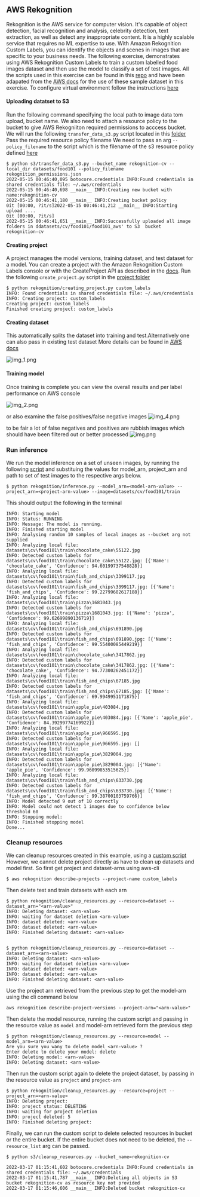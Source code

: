 ## AWS Rekognition

Rekognition is the AWS service for computer vision. It's capable of object detection, facial recognition and analysis, celebrity detection, text extraction, as well as detect any inappropriate 
content. It is a highly scalable service that requires no ML expertise to use. With Amazon Rekognition Custom Labels, you can identify the objects and scenes in images that are specific to 
your business needs. The following exercise, demonstrates using AWS Rekognition Custom Labels to train a custom labelled food images dataset  and then use the model to classify a set of test images.
All the scripts used in this exercise can be found in this [repo](https://github.com/ryankarlos/AWS-ML-services/projects/rekognition) and have been adapated from the [AWS docs](https://docs.aws.amazon.com/rekognition/latest/customlabels-dg/what-is.html)
for the use of these sample dataset in this exercise. To configure virtual environment follow the instructions [here](https://ryankarlos.github.io/AWS-ML-services/#environment-and-dependencies)

#### Uploading datatset to S3

Run the following command specifying the local path to image data tom upload, bucket name.
We also need to attach a resource policy to the bucket to give AWS Rekogniiton required
permissions to acccess bucket. We will run the following `transfer_data_s3.py` script located in this [folder](https://github.com/ryankarlos/AWS-ML-services/tree/master/s3) Pass the required resource policy filename 
We need to pass an arg `--policy_filename` to the script which is the filename of the s3 resource policy defined [here](https://github.com/ryankarlos/AWS-ML-services/blob/master/s3/resource_policies/rekognition_permissions.json)

```
$ python s3/transfer_data_s3.py --bucket_name rekognition-cv --local_dir datasets/food101 --policy_filename rekognition_permissions.json   
2022-05-15 00:46:40,095 botocore.credentials INFO:Found credentials in shared credentials file: ~/.aws/credentials
2022-05-15 00:46:40,698 __main__ INFO:Creating new bucket with name:rekognition-cv
2022-05-15 00:46:41,180 __main__ INFO:Creating bucket policy
0it [00:00, ?it/s]2022-05-15 00:46:41,212 __main__ INFO:Starting upload ....
0it [00:00, ?it/s]
2022-05-15 00:46:41,651 __main__ INFO:Successfully uploaded all image folders in ddatasets/cv/food101/food101_aws' to S3  bucket rekognition-cv
```

#### Creating project

A project manages the model versions, training dataset, and test dataset for a model. You can create a project with the Amazon Rekognition Custom Labels 
console or with the CreateProject API as described in the [docs](https://docs.aws.amazon.com/rekognition/latest/customlabels-dg/mp-create-project.html).
Run the following `create_project.py` script in the [project folder](https://github.com/ryankarlos/AWS-ML-services/projects/rekognition) 

```
$ python rekognition/creating_project.py custom_labels
INFO: Found credentials in shared credentials file: ~/.aws/credentials
INFO: Creating project: custom_labels
Creating project: custom_labels
Finished creating project: custom_labels
```

#### Creating dataset

This automatically splits the dataset into training and test.Alternatively one can also pass in existing test dataset
More details can be found in [AWS docs](https://docs.aws.amazon.com/rekognition/latest/customlabels-dg/md-create-dataset-existing-dataset-sdk.html
)

![img_1.png](../../screenshots/rekognition/food101/img_1.png)


#### Training model


Once training is complete you can view the overall results and per label performance on AWS console

![img_2.png](../../screenshots/rekognition/food101/img_2.png)

or also examine the  false positives/false negative images 
![img_4.png](../../screenshots/rekognition/food101/img_4.png)

to be fair a lot of false negatives and positives are rubbish images which should have been filtered out or better processed 
![img.png](../../screenshots/rekognition/img.png)

### Run inference

We run the model inference on a set of unseen images, by running the following [script](https://github.com/ryankarlos/AWS-ML-services/blob/master/projects/rekognition/inference.py)
and substituing the values for model_arn, project_arn and path to set of test images to the respective args below.

```Shell
$ python rekognition/inference.py --model_arn=<model-arn-value> --project_arn=<project-arn-value> --image=datasets/cv/food101/train
```

This should output the following in the terminal

```
INFO: Starting model
INFO: Status: RUNNING
INFO: Message: The model is running.
INFO: Finished starting model
INFO: Analysing random 10 samples of local images as --bucket arg not supplied
INFO: Analyzing local file: datasets\cv\food101\train\chocolate_cake\55122.jpg
INFO: Detected custom labels for datasets\cv\food101\train\chocolate_cake\55122.jpg: [{'Name': 'chocolate_cake', 'Confidence': 94.60199737548828}]
INFO: Analyzing local file: datasets\cv\food101\train\fish_and_chips\3399117.jpg
INFO: Detected custom labels for datasets\cv\food101\train\fish_and_chips\3399117.jpg: [{'Name': 'fish_and_chips', 'Confidence': 99.22799682617188}]
INFO: Analyzing local file: datasets\cv\food101\train\pizza\1681043.jpg
INFO: Detected custom labels for datasets\cv\food101\train\pizza\1681043.jpg: [{'Name': 'pizza', 'Confidence': 99.62699890136719}]
INFO: Analyzing local file: datasets\cv\food101\train\fish_and_chips\691890.jpg
INFO: Detected custom labels for datasets\cv\food101\train\fish_and_chips\691890.jpg: [{'Name': 'fish_and_chips', 'Confidence': 99.55400085449219}]
INFO: Analyzing local file: datasets\cv\food101\train\chocolate_cake\3417862.jpg
INFO: Detected custom labels for datasets\cv\food101\train\chocolate_cake\3417862.jpg: [{'Name': 'chocolate_cake', 'Confidence': 94.77300262451172}]
INFO: Analyzing local file: datasets\cv\food101\train\fish_and_chips\67185.jpg
INFO: Detected custom labels for datasets\cv\food101\train\fish_and_chips\67185.jpg: [{'Name': 'fish_and_chips', 'Confidence': 69.9949951171875}]
INFO: Analyzing local file: datasets\cv\food101\train\apple_pie\403084.jpg
INFO: Detected custom labels for datasets\cv\food101\train\apple_pie\403084.jpg: [{'Name': 'apple_pie', 'Confidence': 84.39299774169922}]
INFO: Analyzing local file: datasets\cv\food101\train\apple_pie\966595.jpg
INFO: Detected custom labels for datasets\cv\food101\train\apple_pie\966595.jpg: []
INFO: Analyzing local file: datasets\cv\food101\train\apple_pie\3829004.jpg
INFO: Detected custom labels for datasets\cv\food101\train\apple_pie\3829004.jpg: [{'Name': 'apple_pie', 'Confidence': 99.96099853515625}]
INFO: Analyzing local file: datasets\cv\food101\train\fish_and_chips\633730.jpg
INFO: Detected custom labels for datasets\cv\food101\train\fish_and_chips\633730.jpg: [{'Name': 'fish_and_chips', 'Confidence': 99.38700103759766}]
INFO: Model detected 9 out of 10 correctly
INFO: Model could not detect 1 images due to confidence below threshold 60
INFO: Stopping model:
INFO: Finished stopping model
Done...
```


### Cleanup resources

We can cleanup resources created in this example, using a [custom script](https://github.com/ryankarlos/AWS-ML-services/blob/master/projects/rekognition/cleanup_resources.py)
However, we cannot delete project directly as have to clean up datasets and model first.
So first get project and dataset-arns using aws-cli

```
$ aws rekognition describe-projects --project-name custom_labels
```

Then delete test and train datasets with each arn

```
$ python rekognition/cleanup_resources.py --resource=dataset --dataset_arn="<arn-value>"
INFO: Deleting dataset: <arn-value>
INFO: waiting for dataset deletion <arn-value>
INFO: dataset deleted: <arn-value>
INFO: dataset deleted: <arn-value>
INFO: Finished deleting dataset: <arn-value>


$ python rekognition/cleanup_resources.py --resource=dataset --dataset_arn=<arn-value>
INFO: Deleting dataset: <arn-value>
INFO: waiting for dataset deletion <arn-value>
INFO: dataset deleted: <arn-value>
INFO: dataset deleted: <arn-value>
INFO: Finished deleting dataset: <arn-value>

```

Use the project arn retrieved from the previous step to get the model-arn using the cli command below

```
aws rekognition describe-project-versions --project-arn="<arn-value>"
```

Then delete the model resource, running the custom script and passing in the resource value as `model`
and model-arn retrieved form the previous step
```
$ python rekognition/cleanup_resources.py --resource=model --model_arn=<arn-value>
Are you sure you wany to delete model <arn-value> ?
Enter delete to delete your model: delete
INFO: Deleting model: <arn-value>
INFO: Deleting dataset: <arn-value>
```


Then run the custom script again to delete the project dataset, by passing in the resource value as `project`
and `project-arn`

```
$ python rekognition/cleanup_resources.py --resource=project --project_arn=<arn-value>
INFO: Deleting project: 
INFO: project status: DELETING
INFO: waiting for project deletion 
INFO: project deleted: 5
INFO: Finished deleting project: 
```

Finally, we can run the custom script to delete selected resources in bucket or the entire bucket. If the entire bucket does not need to
be deleted, the `--resource_list` arg can be passed.

```
$ python s3/cleanup_resources.py --bucket_name=rekognition-cv

2022-03-17 01:15:41,602 botocore.credentials INFO:Found credentials in shared credentials file: ~/.aws/credentials
2022-03-17 01:15:41,787 __main__ INFO:Deleting all objects in S3 bucket rekognition-cv as resource key not provided
2022-03-17 01:15:46,606 __main__ INFO:Deleted bucket rekognition-cv
```
